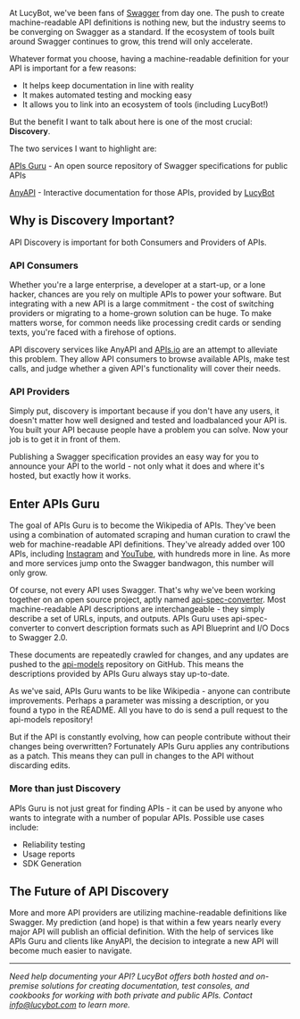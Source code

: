 At LucyBot, we've been fans of [Swagger](http://swagger.io/) from day one.
The push to create machine-readable API definitions is nothing new, but the industry
seems to be converging on Swagger as a standard. If the ecosystem of tools
built around Swagger continues to grow, this trend will only accelerate.

Whatever format you choose, having a machine-readable definition for your API is important for a few
reasons:
* It helps keep documentation in line with reality
* It makes automated testing and mocking easy
* It allows you to link into an ecosystem of tools (including LucyBot!)

But the benefit I want to talk about here is one of the most crucial: **Discovery**.

The two services I want to highlight are:

[APIs Guru](https://github.com/APIs-guru/api-models) - An open source repository of
Swagger specifications for public APIs

[AnyAPI](https://any-api.com) - Interactive documentation for those APIs, provided by 
[LucyBot](https://lucybot.com)


## Why is Discovery Important?
API Discovery is important for both Consumers and Providers of APIs.

### API Consumers
Whether you're a large enterprise, a developer at a start-up, or a lone hacker,
chances are you rely on multiple APIs to power your software. But integrating with
a new API is a large commitment - the cost of switching providers or migrating to
a home-grown solution can be huge. To make matters worse, for common needs like
processing credit cards or sending texts, you're faced with a firehose of options.

API discovery services like AnyAPI and [APIs.io](http://apis.io/) are an attempt
to alleviate this problem. They allow API consumers to browse available APIs,
make test calls, and judge whether a given API's
functionality will cover their needs.

### API Providers
Simply put, discovery is important because if you don't have any users, it
doesn't matter how well designed and tested and loadbalanced your API is.
You built your API because people have a problem you can solve. Now your
job is to get it in front of them.

Publishing a Swagger specification provides an easy way for you to
announce your API to the world - not only
what it does and where it's hosted, but exactly how it works.


## Enter APIs Guru
The goal of APIs Guru is to become the Wikipedia of APIs. They've been
using a combination of automated scraping and human curation to crawl
the web for machine-readable API definitions. They've already added
over 100 APIs, including
[Instagram](https://any-api.com/consoles/instagram.com/1.0.0) and
[YouTube](https://any-api.com/consoles/googleapis.com/youtube/v3),
with hundreds more in line.
As more and more services jump onto the Swagger bandwagon, this number will only grow.

Of course, not every API uses Swagger. That's why we've been working together
on an open source project, aptly named [api-spec-converter](https://github.com/lucybot/api-spec-converter).
Most machine-readable API descriptions are interchangeable - they simply
describe a set of URLs, inputs, and outputs. APIs Guru uses api-spec-converter
to convert description formats such as API Blueprint and I/O Docs to Swagger 2.0.

These documents are repeatedly crawled for changes, and any updates are pushed to
the [api-models](https://github.com/APIs-guru/api-models) repository on GitHub. This
means the descriptions provided by APIs Guru always stay up-to-date.

As we've said, APIs Guru wants to be like Wikipedia - anyone can contribute
improvements. Perhaps a parameter was missing a description, or you found a typo
in the README. All you have to do is send a pull request to the api-models
repository!

But if the API is constantly evolving, how can people contribute
without their changes being overwritten? Fortunately APIs Guru
applies any contributions as a patch. This means they can pull
in changes to the API without discarding edits.

### More than just Discovery
APIs Guru is not just great for finding APIs - it can be used by anyone who
wants to integrate with a number of popular APIs. Possible use cases include:
* Reliability testing
* Usage reports
* SDK Generation

## The Future of API Discovery
More and more API providers are utilizing machine-readable definitions like
Swagger. My prediction (and hope) is that within a few years nearly every
major API will publish an official definition. With the help of services
like APIs Guru and clients like AnyAPI, the decision to integrate a new API
will become much easier to navigate.

---

*Need help documenting your API? LucyBot offers both hosted and on-premise
solutions for creating documentation, test consoles,
and cookbooks for working with both private and public APIs.
Contact [info@lucybot.com](mailto:info@lucybot.com) to learn more.*
